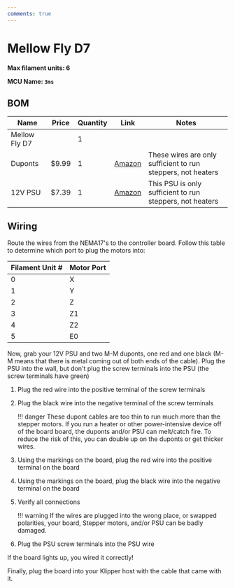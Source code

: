 ```yaml
---
comments: true
---
```


# Mellow Fly D7

**Max filament units: 6**

**MCU Name: `3ms`**

## BOM

| Name | Price | Quantity | Link | Notes |
| - | - | - | - | - |
| Mellow Fly D7 |  | 1 | | |
Duponts | $9.99 | 1 | [Amazon](https://a.co/d/6QwGxhH) | These wires are only sufficient to run steppers, not heaters |
| 12V PSU | $7.39 | 1 | [Amazon](https://a.co/d/gLC1eli) | This PSU is only sufficient to run steppers, not heaters |

## Wiring

Route the wires from the NEMA17's to the controller board. Follow this table to determine which port to plug the motors into:

| Filament Unit # | Motor Port |
| - | - |
| 0 | X |
| 1 | Y |
| 2 | Z |
| 3 | Z1 |
| 4 | Z2 |
| 5 | E0 |

Now, grab your 12V PSU and two M-M duponts, one red and one black (M-M means that there is metal coming out of both ends of the cable). Plug the PSU into the wall, but don't plug the screw terminals into the PSU (the screw terminals have green)

1. Plug the red wire into the positive terminal of the screw terminals
2. Plug the black wire into the negative terminal of the screw terminals

    !!! danger
        These dupont cables are too thin to run much more than the stepper motors. If you run a heater or other power-intensive device off of the board board, the duponts and/or PSU can melt/catch fire. To reduce the risk of this, you can double up on the duponts or get thicker wires.

5. Using the markings on the board, plug the red wire into the positive terminal on the board
6. Using the markings on the board, plug the black wire into the negative terminal on the board
7. Verify all connections

    !!! warning
        If the wires are plugged into the wrong place, or swapped polarities, your board, Stepper motors, and/or PSU can be badly damaged.

8. Plug the PSU screw terminals into the PSU wire

If the board lights up, you wired it correctly!

Finally, plug the board into your Klipper host with the cable that came with it.